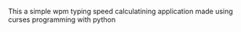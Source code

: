 This a simple wpm typing speed calculatining application made using curses programming with python 
